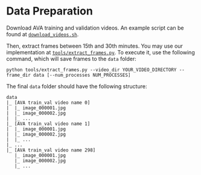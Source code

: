 # Data Preparation

Download AVA training and validation videos. An example script can be found at [`download_videos.sh`](https://github.com/facebookresearch/video-long-term-feature-banks/blob/master/dataset_tools/ava/download_videos.sh).

Then, extract frames between 15th and 30th minutes. You may use our implementation at [`tools/extract_frames.py`](https://github.com/charliezhaoyinpeng/mule/blob/main/tools/extract_frames.py). To execute it, use the following command, which will save frames to the `data` folder:
```
python tools/extract_frames.py --video_dir YOUR_VIDEO_DIRECTORY --frame_dir data [--num_processes NUM_PROCESSES]
```


The final `data` folder should have the following structure:
```
data
|_ [AVA train_val video name 0]
|  |_ image_000001.jpg
|  |_ image_000002.jpg
|  |_ ...
|_ [AVA train_val video name 1]
|  |_ image_000001.jpg
|  |_ image_000002.jpg
|  |_ ...
|_ ...
|_ [AVA train_val video name 298]
   |_ image_000001.jpg
   |_ image_000002.jpg
   |_ ...
```
